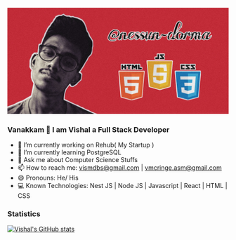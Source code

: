 ![Cover Art](CArtOne.jpg)
### Vanakkam 🤝 I am Vishal a Full Stack Developer

- 🔭 I’m currently working on Rehub( My Startup )
- 🌱 I’m currently learning PostgreSQL
- 💬 Ask me about Computer Science Stuffs
- 📫 How to reach me: vismdbs@gmail.com | vmcringe.asm@gmail.com
- 😄 Pronouns: He/ His
- 💻 Known Technologies: Nest JS | Node JS | Javascript | React | HTML | CSS

### Statistics
[![Vishal's GitHub stats](https://github-readme-stats.vercel.app/api?username=nessun-dorma&show_icons=true&theme=synthwave)](https://github.com/nessun-dorma/github-readme-stats)
